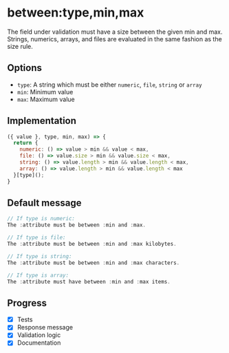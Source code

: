# between:type,min,max

The field under validation must have a size between the given min and max. Strings, numerics, arrays, and files are evaluated in the same fashion as the size rule.

## Options

- `type`: A string which must be either `numeric`, `file`, `string` or `array`
- `min`: Minimum value
- `max`: Maximum value

## Implementation

```js
({ value }, type, min, max) => {
  return {
    numeric: () => value > min && value < max,
    file: () => value.size > min && value.size < max,
    string: () => value.length > min && value.length < max,
    array: () => value.length > min && value.length < max
  }[type]();
}
```

## Default message

```jsx
// If type is numeric:
The :attribute must be between :min and :max.

// If type is file:
The :attribute must be between :min and :max kilobytes.

// If type is string:
The :attribute must be between :min and :max characters.

// If type is array:
The :attribute must have between :min and :max items.
```

## Progress

- [x] Tests
- [x] Response message
- [x] Validation logic
- [x] Documentation
